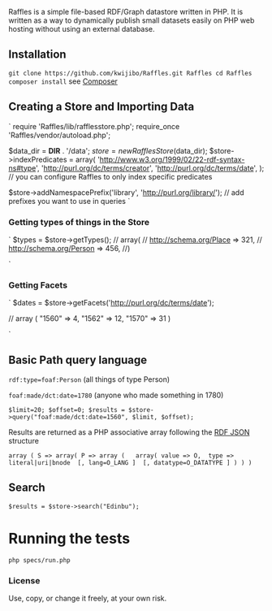 Raffles is a simple file-based RDF/Graph datastore written in PHP. It is
written as a way to dynamically publish small datasets easily on PHP web
hosting without using an external database.


## Installation 


`
git clone https://github.com/kwijibo/Raffles.git Raffles
cd Raffles
composer install
`
see [Composer](http://getcomposer.org)

## Creating a Store and Importing Data

`
require 'Raffles/lib/rafflesstore.php';
require_once 'Raffles/vendor/autoload.php';

$data_dir = __DIR__ . '/data';
$store = new RafflesStore($data_dir);
$store->indexPredicates = array(
    'http://www.w3.org/1999/02/22-rdf-syntax-ns#type',
    'http://purl.org/dc/terms/creator',
    'http://purl.org/dc/terms/date',
);
// you can configure Raffles to only index specific predicates

$store->addNamespacePrefix('library', 'http://purl.org/library/');
// add prefixes you want to use in queries
`

### Getting types of things in the Store
`
$types = $store->getTypes();
// array(
// http://schema.org/Place => 321,
// http://schema.org/Person => 456,
//)

`

### Getting Facets

`
$dates = $store->getFacets('http://purl.org/dc/terms/date');

// array ( "1560" => 4, "1562" => 12, "1570" => 31  )

`
## Basic Path query language

`rdf:type=foaf:Person` (all things of type Person)

`foaf:made/dct:date=1780` (anyone who made something in 1780)

`
$limit=20;
$offset=0;
$results = $store->query("foaf:made/dct:date=1560", $limit, $offset);
`

Results are returned as a PHP associative array following the [RDF JSON](https://github.com/iand/rdf-json) structure

`
array (
S => array(
    P => array (  
      array(
          value => O, 
          type => literal|uri|bnode 
          [, lang=O_LANG ] 
          [, datatype=O_DATATYPE ]
        )
    )
 )
`

## Search

`$results = $store->search("Edinbu");`

# Running the tests

`php specs/run.php`

### License

Use, copy, or change it freely, at your own risk.


